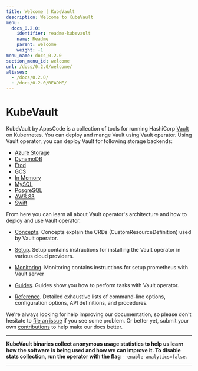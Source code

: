 ```yaml
---
title: Welcome | KubeVault
description: Welcome to KubeVault
menu:
  docs_0.2.0:
    identifier: readme-kubevault
    name: Readme
    parent: welcome
    weight: -1
menu_name: docs_0.2.0
section_menu_id: welcome
url: /docs/0.2.0/welcome/
aliases:
  - /docs/0.2.0/
  - /docs/0.2.0/README/
---
```


# KubeVault

KubeVault by AppsCode is a collection of tools for running HashiCorp [Vault](https://www.vaultproject.io/) on Kubernetes. You can deploy and mange Vault using Vault operator. Using Vault operator, you can deploy Vault for following storage backends:

- [Azure Storage](/docs/concepts/vault-server-crds/storage/azure.md)
- [DynamoDB](/docs/concepts/vault-server-crds/storage/dynamodb.md)
- [Etcd](/docs/concepts/vault-server-crds/storage/etcd.md)
- [GCS](/docs/concepts/vault-server-crds/storage/gcs.md)
- [In Memory](/docs/concepts/vault-server-crds/storage/inmem.md)
- [MySQL](/docs/concepts/vault-server-crds/storage/mysql.md)
- [PosgreSQL](/docs/concepts/vault-server-crds/storage/postgresql.md)
- [AWS S3](/docs/concepts/vault-server-crds/storage/s3.md)
- [Swift](/docs/concepts/vault-server-crds/storage/swift.md)

From here you can learn all about Vault operator's architecture and how to deploy and use Vault operator.

- [Concepts](/docs/concepts/). Concepts explain the CRDs (CustomResourceDefinition) used by Vault operator.

- [Setup](/docs/setup/). Setup contains instructions for installing
  the Vault operator in various cloud providers.

- [Monitoring](/docs/guides/monitoring). Monitoring contains instructions for setup prometheus with Vault server

- [Guides](/docs/guides/). Guides show you how to perform tasks with Vault operator.

- [Reference](/docs/reference/). Detailed exhaustive lists of
command-line options, configuration options, API definitions, and procedures.

We're always looking for help improving our documentation, so please don't hesitate to [file an issue](https://github.com/kubevault/project/issues/new) if you see some problem. Or better yet, submit your own [contributions](/docs/CONTRIBUTING.md) to help
make our docs better.

---

**KubeVault binaries collect anonymous usage statistics to help us learn how the software is being used and how we can improve it. To disable stats collection, run the operator with the flag** `--enable-analytics=false`.

---
